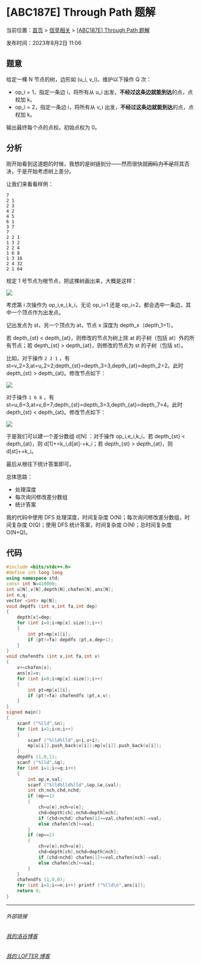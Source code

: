 # [ABC187E] Through Path 题解

当前位置：[首页](index.md) > [信竞相关](oi.md) > [[ABC187E] Through Path 题解](oi-1.md)

发布时间：2023年8月2日 11:06

## 题意

给定一棵 N 节点的树，边形如 (u_i, v_i)。维护以下操作 Q 次：

- op_i = 1，指定一条边 i，将所有从 u_i 出发，**不经过这条边就能到达**的点，点权加 k。
- op_i = 2，指定一条边 i，将所有从 v_i 出发，**不经过这条边就能到达**的点，点权加 k。

输出最终每个点的点权。初始点权为 0。

## 分析

刚开始看到这道题的时候，我想的是树链剖分——然而很快就~~因码力不足~~将其否决，于是开始考虑树上差分。

让我们来看看样例：

```
7
2 1
2 3
4 2
4 5
6 1
3 7
7
2 2 1
1 3 2
2 2 4
1 6 8
1 3 16
2 4 32
2 1 64
```

规定 1 号节点为根节点，把这棵树画出来，大概是这样：

![](https://cdn.luogu.com.cn/upload/image_hosting/8hxywvyh.png)

考虑第 i 次操作为 op_i,e_i,k_i，无论 op_i=1 还是 op_i=2，都会选中一条边，其中一个顶点作为出发点。

记出发点为 st，另一个顶点为 at，节点 x 深度为 depth_x（depth_1=1）。

若 depth_{st} < depth_{at}，则修改的节点为树上除 at 的子树（包括 at）外的所有节点；若 depth_{st} > depth_{at}，则修改的节点为 st 的子树（包括 st）。

比如，对于操作 ```2 2 1``` ，有 st=v_2=3,at=u_2=2;depth_{st}=depth_3=3,depth_{at}=depth_2=2。此时 depth_{st} > depth_{at}。修改节点如下：

![](https://cdn.luogu.com.cn/upload/image_hosting/xhi5n480.png)

对于操作 ```1 6 8``` ，有 st=u_6=3,at=v_6=7;depth_{st}=depth_3=3,depth_{at}=depth_7=4。此时 depth_{st} < depth_{at}。修改节点如下：

![](https://cdn.luogu.com.cn/upload/image_hosting/5h36577g.png)

于是我们可以建一个差分数组 d[N] ：对于操作 op_i,e_i,k_i，若 depth_{st} < depth_{at}，则 d[1]+=k_i,d[at]-=k_i；若 depth_{st} > depth_{at}，则 d[st]+=k_i。

最后从根往下统计答案即可。

总体思路：

- 处理深度
- 每次询问修改差分数组
- 统计答案

我的代码中使用 DFS 处理深度，时间复杂度 O(N)；每次询问修改差分数组，时间复杂度 O(Q)；使用 DFS 统计答案，时间复杂度 O(N)；总时间复杂度 O(N+Q)。

## 代码
```cpp
#include <bits/stdc++.h>
#define int long long
using namespace std;
const int N=410000;
int u[N],v[N],depth[N],chafen[N],ans[N];
int n,q;
vector <int> mp[N];
void depdfs (int x,int fa,int dep)
{
	depth[x]=dep;
	for (int i=0;i<mp[x].size();i++)
	{
		int pt=mp[x][i];
		if (pt!=fa) depdfs (pt,x,dep+1);
	}
}
void chafendfs (int x,int fa,int v)
{
	v+=chafen[x];
	ans[x]=v;
	for (int i=0;i<mp[x].size();i++)
	{
		int pt=mp[x][i];
		if (pt!=fa) chafendfs (pt,x,v);
	}
}
signed main()
{
	scanf ("%lld",&n);
	for (int i=1;i<n;i++)
	{
		scanf ("%lld%lld",u+i,v+i);
		mp[u[i]].push_back(v[i]);mp[v[i]].push_back(u[i]);
	}
	depdfs (1,0,1);
    scanf ("%lld",&q);
	for (int i=1;i<=q;i++)
	{
		int op,e,val;
		scanf ("%lld%lld%lld",&op,&e,&val);
		int ch,nch,chd,nchd;
		if (op==1)
		{
			ch=u[e],nch=v[e];
			chd=depth[ch],nchd=depth[nch];
			if (chd<nchd) chafen[1]+=val,chafen[nch]-=val;
			else chafen[ch]+=val;
		}
		if (op==2)
		{
			ch=v[e],nch=u[e];
			chd=depth[ch],nchd=depth[nch];
			if (chd<nchd) chafen[1]+=val,chafen[nch]-=val;
			else chafen[ch]+=val;
		}
	}
	chafendfs (1,0,0);
	for (int i=1;i<=n;i++) printf ("%lld\n",ans[i]);
	return 0;
}
```

---
###### 外部链接
###### [我的洛谷博客](https://muhyih.blog.luogu.org/)
###### [我的 LOFTER 博客](https://seven-celsius-sunny.lofter.com/)
